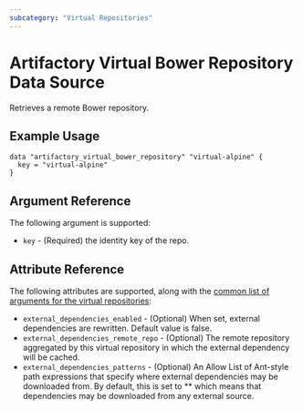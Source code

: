 ```yaml
---
subcategory: "Virtual Repositories"
---
```

# Artifactory Virtual Bower Repository Data Source

Retrieves a remote Bower repository.

## Example Usage

```hcl
data "artifactory_virtual_bower_repository" "virtual-alpine" {
  key = "virtual-alpine"
}
```

## Argument Reference

The following argument is supported:

* `key` - (Required) the identity key of the repo.

## Attribute Reference

The following attributes are supported, along with the [common list of arguments for the virtual repositories](../resources/virtual.md):

* `external_dependencies_enabled` - (Optional) When set, external dependencies are rewritten. Default value is false.
* `external_dependencies_remote_repo` - (Optional) The remote repository aggregated by this virtual repository in which the external dependency will be cached.
* `external_dependencies_patterns` - (Optional) An Allow List of Ant-style path expressions that specify where external dependencies may be downloaded from. By default, this is set to ** which means that dependencies may be downloaded from any external source.
